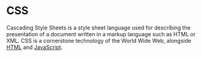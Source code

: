 # CSS



Cascading Style Sheets is a style sheet language used for describing the presentation of a document written in a markup language such as HTML or XML. CSS is a cornerstone technology of the World Wide Web, alongside [HTML](/wiki/HTML) and [JavaScript](/wiki/JavaScript). 